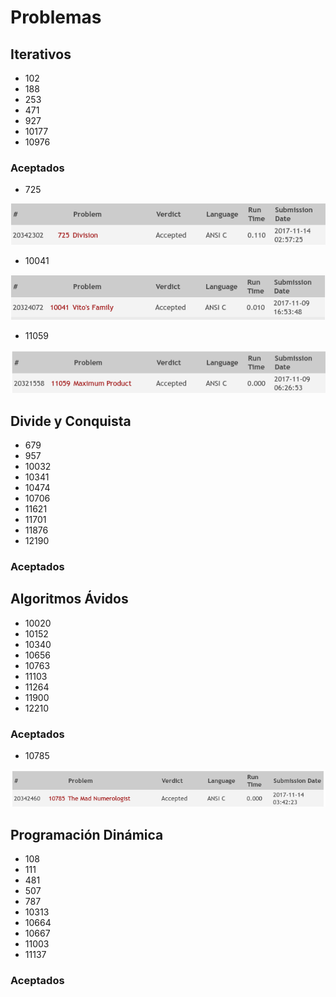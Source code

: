 # Problemas

## Iterativos
* 102
* 188
* 253
* 471
* 927
* 10177
* 10976

### Aceptados
* 725

![Problema 725 aceptado](./725/725.png)
* 10041

![Problema 10041 aceptado](./10041/10041.png)
* 11059

![Problema 11059 aceptado](./11059/11059.png)

## Divide y Conquista
* 679
* 957
* 10032
* 10341
* 10474
* 10706
* 11621
* 11701
* 11876
* 12190

### Aceptados



## Algoritmos Ávidos
* 10020
* 10152
* 10340
* 10656
* 10763
* 11103
* 11264
* 11900
* 12210

### Aceptados
* 10785

![Problema 11059 aceptado](./10785/10785.png)
 
## Programación Dinámica
* 108
* 111
* 481
* 507
* 787
* 10313
* 10664
* 10667
* 11003
* 11137

### Aceptados

